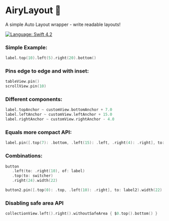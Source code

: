 # AiryLayout 🍃
A simple Auto Layout wrapper - write readable layouts!

[![Language: Swift 4.2](https://img.shields.io/badge/language-swift%204-f48041.svg?style=flat)](https://developer.apple.com/swift)

### Simple Example:
```swift
label.top(10).left(5).right(20).bottom()
```

### Pins edge to edge and with inset:
```swift
tableView.pin()
scrollView.pin(10)
```

### Different components:
```swift
label.topAnchor ~ customView.bottomAnchor + 7.0
label.leftAnchor ~ customView.leftAnchor + 15.0
label.rightAnchor ~ customView.rightAnchor - 4.0
```
### Equals more compact API:
```swift
label.pin([.top(7): .bottom, .left(15): .left, .right(4): .right], to: customView)
```

### Combinations:
```swift
button
   .left(to: .right(10), of: label)
   .top(to: switcher)
   .right(24).width(22)
   
button2.pin([.top(0): .top, .left(10): .right], to: label2).width(22)
```

### Disabling safe area API
```swift
collectionView.left().right().withoutSafeArea { $0.top().bottom() }
```
